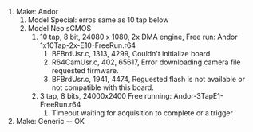 1. Make: Andor
   1. Model Special: erros same as 10 tap below
   1. Model Neo sCMOS
      1. 10 tap, 8 bit, 24080 x 1080, 2x DMA engine, Free run: Andor 1x10Tap-2x-E10-FreeRun.r64
         1. BFBrdUsr.c, 1313, 4299, Couldn't initialize board
         1. R64CamUsr.c, 402, 65617, Error downloading camera file requested firmware.
         1. BFBrdUsr.c, 1941, 4474, Reguested flash is not available or not compatible with this board.   
      1. 3 tap, 8 bits, 24000x2400 Free running: Andor-3TapE1-FreeRun.r64
         1. Timeout waiting for acquisition to complete or a trigger
1. Make: Generic -- OK
